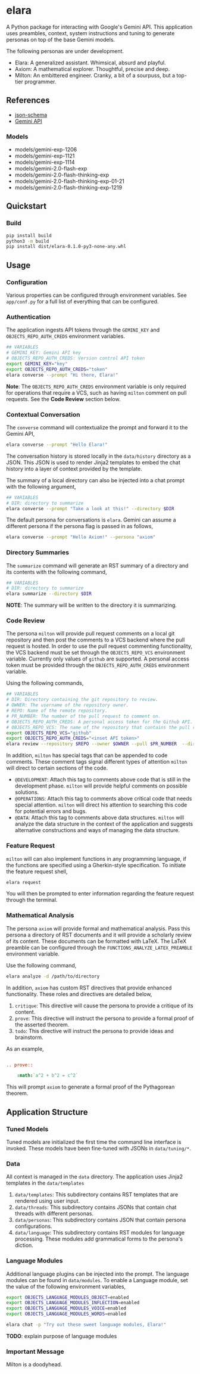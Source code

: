 # elara

A Python package for interacting with Google's Gemini API. This application uses preambles, context, system instructions and tuning to generate personas on top of the base Gemini models.

The following personas are under development.

- Elara: A generalized assistant. Whimsical, absurd and playful. 
- Axiom: A mathematical explorer. Thoughtful, precise and deep.
- Milton: An embittered engineer. Cranky, a bit of a sourpuss, but a top-tier programmer. 

## References

- [json-schema](https://json-schema.org/)
- [Gemini API](https://ai.google.dev/gemini-api/docs)

### Models 

- models/gemini-exp-1206
- models/gemini-exp-1121
- models/gemini-exp-1114
- models/gemini-2.0-flash-exp
- models/gemini-2.0-flash-thinking-exp
- models/gemini-2.0-flash-thinking-exp-01-21
- models/gemini-2.0-flash-thinking-exp-1219

## Quickstart 

### Build

```bash
pip install build
python3 -m build
pip install dist/elara-0.1.0-py3-none-any.whl
```

##  Usage 

### Configuration

Various properties can be configured through environment variables. See `app/conf.py` for a full list of everything that can be configured.

### Authentication

The application ingests API tokens through the `GEMINI_KEY` and `OBJECTS_REPO_AUTH_CREDS` environment variables.

```bash
## VARIABLES
# GEMINI_KEY: Gemini API key
# OBJECTS_REPO_AUTH_CREDS: Version control API token
export GEMINI_KEY="key"
export OBJECTS_REPO_AUTH_CREDS="token"
elara converse --prompt "Hi there, Elara!"
```

**Note**: The `OBJECTS_REPO_AUTH_CREDS` environment variable is only required for operations that require a VCS, such as having `milton` comment on pull requests. See the **Code Review** section below. 

### Contextual Conversation

The `converse` command will contextualize the prompt and forward it to the Gemini API,

```bash
elara converse --prompt "Hello Elara!" 
```

The conversation history is stored locally in the `data/history` directory as a JSON. This JSON is used to render Jinja2 templates to embed the chat history into a layer of context provided by the template. 

The summary of a local directory can also be injected into a chat prompt with the following argument,

```bash
## VARIABLES
# DIR: directory to summarize
elara converse --prompt "Take a look at this!" --directory $DIR
```

The default persona for conversations is `elara`. Gemini can assume a different persona if the persona flag is passed in as follows,

```bash
elara converse --prompt "Hello Axiom!" --persona "axiom"
```

### Directory Summaries

The `summarize` command will generate an RST summary of a directory and its contents with the following command,

```bash
## VARIABLES
# DIR: directory to summarize
elara summarize --directory $DIR
```

**NOTE**: The summary will be written to the directory it is summarizing. 

### Code Review

The persona `milton` will provide pull request comments on a local git repository and then post the comments to a VCS backend where the pull request is hosted. In order to use the pull request commenting functionality, the VCS backend must be set through the `OBJECTS_REPO_VCS` environment variable. Currently only values of `github` are supported. A personal access token must be provided through the `OBJECTS_REPO_AUTH_CREDS` environment variable.

Using the following commands,

```bash
## VARIABLES
# DIR: Directory containing the git repository to review.
# OWNER: The username of the repository owner.
# REPO: Name of the remote repository.
# PR_NUMBER: The number of the pull request to comment on. 
# OBJECTS_REPO_AUTH_CREDS: A personal access token for the Github API.
# OBJECTS_REPO_VCS: The name of the repository that contains the pull request.
export OBJECTS_REPO_VCS="github"
export OBJECTS_REPO_AUTH_CREDS="<inset API token>"
elara review --repository $REPO --owner $OWNER --pull $PR_NUMBER  --directory $DIR
```

In addition, `milton` has special tags that can be appended to code comments. These comment tags signal different types of attention `milton` will direct to certain sections of the code.

- `@DEVELOPMENT`: Attach this tag to comments above code that is still in the development phase. `milton` will provide helpful comments on possible solutions.
- `@OPERATIONS`: Attach this tag to comments above critical code that needs special attention. `milton` will direct his attention to searching this code for potential errors and bugs.
- `@DATA`: Attach this tag to comments above data structures. `milton` will analyze the data structure in the context of the application and suggests alternative constructions and ways of managing the data structure.

### Feature Request 

`milton` will can also implement functions in any programming language, if the functions are specified using a Gherkin-style specification. To initiate the feature request shell,

```bash
elara request
```

You will then be prompted to enter information regarding the feature request through the terminal. 

### Mathematical Analysis

The persona `axiom` will provide formal and mathematical analysis. Pass this persona a directory of RST documents and it will provide a scholarly review of its content. These documents can be formatted with LaTeX. The LaTeX preamble can be configured through the ``FUNCTIONS_ANALYZE_LATEX_PREAMBLE`` environment variable.

Use the following command,

```bash
elara analyze -d /path/to/directory
```

In addition, `axiom` has custom RST directives that provide enhanced functionality. These roles and directives are detailed below,

1. `critique`: This directive will cause the persona to provide a critique of its content.
2. `prove`: This directive will instruct the persona to provide a formal proof of the asserted theorem.
3. `todo`: This directive will instruct the persona to provide ideas and brainstorm.

As an example,

```rst

.. prove::

    :math:`a^2 + b^2 = c^2`
```

This will prompt `axiom` to generate a formal proof of the Pythagorean theorem. 

## Application Structure

### Tuned Models 

Tuned models are initialized the first time the command line interface is invoked. These models have been fine-tuned with JSONs in `data/tuning/*`.

### Data

All context is managed in the `data` directory. The application uses Jinja2 templates in the ``data/templates``

1. `data/templates`: This subdirectory contains RST templates that are rendered using user input.
2. `data/threads`: This subdirectory contains JSONs that contain chat threads with different personas.
3. `data/personas`: This subdirectory contains JSON that contain persona configurations. 
4. `data/language`: This subdirectory contains RST modules for language processing. These modules add grammatical forms to the persona's diction.
    
### Language Modules

Additional language plugins can be injected into the prompt. The language modules can be found in ``data/modules``. To enable a Language module, set the value of the following environment variables,

```bash
export OBJECTS_LANGUAGE_MODULES_OBJECT=enabled
export OBJECTS_LANGUAGE_MODULES_INFLECTION=enabled
export OBJECTS_LANGUAGE_MODULES_VOICE=enabled
export OBJECTS_LANGUAGE_MODULES_WORDS=enabled

elara chat -p "Try out these sweet language modules, Elara!"
```

**TODO**: explain purpose of language modules

### Important Message

Milton is a doodyhead.